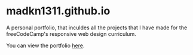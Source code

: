 # madkn1311.github.io

A personal portfolio, that inculdes all the projects that I have made for the freeCodeCamp's responsive web design curriculum.

You can view the portfolio [here](https://madkn1311.github.io/).
